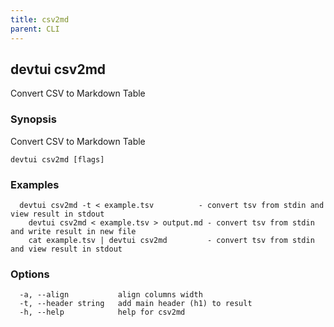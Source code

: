 ```yaml
---
title: csv2md
parent: CLI
---
```


## devtui csv2md

Convert CSV to Markdown Table

### Synopsis

Convert CSV to Markdown Table

```
devtui csv2md [flags]
```

### Examples

```
  devtui csv2md -t < example.tsv          - convert tsv from stdin and view result in stdout
	devtui csv2md < example.tsv > output.md - convert tsv from stdin and write result in new file
	cat example.tsv | devtui csv2md         - convert tsv from stdin and view result in stdout
```

### Options

```
  -a, --align           align columns width
  -t, --header string   add main header (h1) to result
  -h, --help            help for csv2md
```
